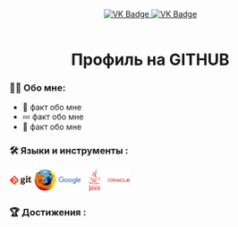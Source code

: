 <div id="badges" align ="center">
  <a href= "https://vk.com/sleepychery">
    <img src = "https://img.shields.io/badge/VK-blue?style=for-the-badge&logo=VK&logoColor=white" alt="VK Badge"/>
  </a>
  
  <a href= "https://mail.google.com/mail/u/0/#inbox">
    <img src = "https://img.shields.io/badge/EMAIL-red?style=for-the-badge&logo=Gmail&logoColor=white" alt="VK Badge"/>
  </a>
</div>

<div id="view prof" align="center">
  <img src="https://komarev.com/ghpvc/?username=CookieNyam&style=flat-square&color=blue" alt=""/>
</div>

<div id="hey there" align="center">
  <h1> Профиль на GITHUB </h1>
</div>

### :woman_technologist: Обо мне: 

- :space_invader: факт обо мне
- :zzz: факт обо мне
- :butterfly: факт обо мне

### :hammer_and_wrench: Языки и инструменты :
<div>
<img src = "https://raw.githubusercontent.com/devicons/devicon/55609aa5bd817ff167afce0d965585c92040787a/icons/git/git-original-wordmark.svg" width="40" height="40"/>
<img src = "https://raw.githubusercontent.com/devicons/devicon/55609aa5bd817ff167afce0d965585c92040787a/icons/firefox/firefox-original.svg" width="40" height="40"/>
<img src = "https://raw.githubusercontent.com/devicons/devicon/55609aa5bd817ff167afce0d965585c92040787a/icons/google/google-plain-wordmark.svg" width="40" height="40"/>
<img src = "https://raw.githubusercontent.com/devicons/devicon/55609aa5bd817ff167afce0d965585c92040787a/icons/java/java-plain-wordmark.svg" width="40" height="40"/>
<img src = "https://raw.githubusercontent.com/devicons/devicon/55609aa5bd817ff167afce0d965585c92040787a/icons/oracle/oracle-original.svg" width="40" height="40"/
</div>

### :trophy: Достижения :

<div>
  <img src="https://github-profile-trophy.vercel.app/?username=CookieNyam" alt=""/>
</div>
